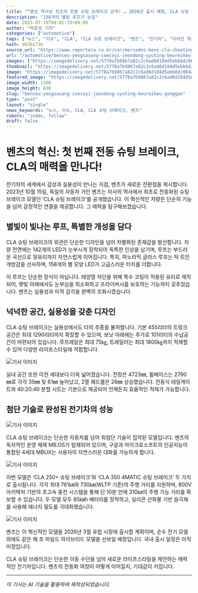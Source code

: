 ```yaml
---
title: "“벤츠 역사상 최초의 전동 슈팅 브레이크 공개! … 2026년 출시 예정, CLA 슈팅 브레이크의 매력은?”"
description: "158개의 별빛 루프가 눈길"
date: 2025-07-19T00:01:33+09:00
author: "박준성 기자"
categories: ["automotive"]
tags: ["뉴스", "이슈", "CLA", "CLA 슈팅 브레이크", "벤츠", "전기차", "디자인 혁신"]
hash: b62b173e
source_url: "https://www.reportera.co.kr/car/mercedes-benz-cla-shooting-brake/"
url: "/automotive/benceu-yeogsasang-coecoyi-jeondong-syuting-beureikeu-gonggae/"
images: ["https://imagedelivery.net/5778a7b9867a82c2c6ad6d104d5ebb6d/064a0c11-cde0-4085-47d4-fb63c4fd0700/public"]
thumbnail: "https://imagedelivery.net/5778a7b9867a82c2c6ad6d104d5ebb6d/064a0c11-cde0-4085-47d4-fb63c4fd0700/public"
image: "https://imagedelivery.net/5778a7b9867a82c2c6ad6d104d5ebb6d/064a0c11-cde0-4085-47d4-fb63c4fd0700/public"
featured_image: "https://imagedelivery.net/5778a7b9867a82c2c6ad6d104d5ebb6d/064a0c11-cde0-4085-47d4-fb63c4fd0700/public"
image_width: 1200
image_height: 630
slug: "benceu-yeogsasang-coecoyi-jeondong-syuting-beureikeu-gonggae"
type: "post"
layout: "single"
news_keywords: "뉴스, 이슈, CLA, CLA 슈팅 브레이크, 벤츠"
robots: "index, follow"
draft: false
---
```


# 벤츠의 혁신: 첫 번째 전동 슈팅 브레이크, CLA의 매력을 만나다!

전기차의 세계에서 감성과 실용성이 만나는 지점, 벤츠가 새로운 전환점을 제시합니다. 2023년 10월 15일, 독일의 자동차 거인 벤츠는 자사의 역사에서 최초로 전동화된 슈팅 브레이크 모델인 ‘CLA 슈팅 브레이크’를 공개했습니다. 이 혁신적인 차량은 단순히 기능을 넘어 감정적인 연결을 제공합니다. 그 매력을 탐구해보겠습니다.

## 별빛이 빛나는 루프, 특별한 개성을 담다

CLA 슈팅 브레이크의 외관은 단순한 디자인을 넘어 차별화된 존재감을 발산합니다. 차량 전면에는 142개의 LED가 눈부시게 장착되어 독특한 인상을 남기며, 루프는 부드러운 곡선으로 뒷유리까지 자연스럽게 이어집니다. 특히, 파노라믹 글라스 루프는 탁 트인 개방감을 선사하며, 158개의 별 모양 LED가 고급스러운 터치를 더합니다.

이 루프는 단순한 장식이 아닙니다. 태양열 차단을 위해 특수 코팅이 적용된 유리로 제작되어, 햇빛 아래에서도 눈부심을 최소화하고 프라이버시를 보호하는 기능까지 갖추었습니다. 벤츠는 실용성과 미적 감각을 완벽히 조화시켰습니다.

## 넉넉한 공간, 실용성을 갖춘 디자인

CLA 슈팅 브레이크는 실용성에서도 타의 추종을 불허합니다. 기본 455리터의 트렁크 공간은 최대 1290리터까지 확장할 수 있으며, 보닛 아래에는 추가로 101리터의 수납공간이 마련되어 있습니다. 루프레일은 최대 75㎏, 트레일러는 최대 1800㎏까지 적재할 수 있어 다양한 라이프스타일에 적합합니다.


![기사 이미지](https://imagedelivery.net/5778a7b9867a82c2c6ad6d104d5ebb6d/064a0c11-cde0-4085-47d4-fb63c4fd0700/public)


실내 공간 또한 이전 세대보다 더욱 넓어졌습니다. 전장은 4723㎜, 휠베이스는 2790㎜로 각각 35㎜ 및 61㎜ 늘어났고, 2열 헤드룸은 26㎜ 상승했습니다. 전동식 테일게이트와 40:20:40 분할 시트는 기본으로 제공되어 언제든지 효율적인 적재가 가능합니다.

## 첨단 기술로 완성된 전기차의 성능


![기사 이미지](https://imagedelivery.net/5778a7b9867a82c2c6ad6d104d5ebb6d/72e8015d-1aa4-4ea2-8e10-ee8061959300/public)


CLA 슈팅 브레이크는 단순한 자동차를 넘어 최첨단 기술이 집약된 모델입니다. 벤츠의 독자적인 운영 체제 MB.OS가 탑재되어 있으며, 구글과 마이크로소프트의 인공지능이 통합된 4세대 MBUX는 사용자의 자연스러운 대화를 가능하게 합니다.


![기사 이미지](https://imagedelivery.net/5778a7b9867a82c2c6ad6d104d5ebb6d/aaeed2eb-f98d-4256-2550-e73ec72e9b00/public)


이번 모델은 ‘CLA 250+ 슈팅 브레이크’와 ‘CLA 350 4MATIC 슈팅 브레이크’ 두 가지로 출시됩니다. 각각 최대 761㎞와 730㎞(WLTP 기준)의 주행 거리를 지원하며, 800V 아키텍처 기반의 초고속 충전 시스템을 통해 단 10분 만에 310㎞의 주행 가능 거리를 확보할 수 있습니다. 두 모델 모두 85㎾h 배터리를 장착하고, 실리콘 산화물 기반 음극재를 사용해 에너지 밀도를 극대화했습니다.


![기사 이미지](https://imagedelivery.net/5778a7b9867a82c2c6ad6d104d5ebb6d/8292b81c-b943-440f-e54e-e271ba72ae00/public)


벤츠는 이 혁신적인 모델을 2026년 3월 유럽 시장에 출시할 계획이며, 순수 전기 모델 외에도 같은 해 초 마일드 하이브리드 모델을 선보일 예정입니다. 국내 출시 일정은 아직 미정입니다.

CLA 슈팅 브레이크는 단순한 이동 수단을 넘어 새로운 라이프스타일을 제안하는 매력적인 전기차입니다. 벤츠의 전동화 여정이 어떻게 이어질지, 기대감이 커집니다.

---
*이 기사는 AI 기술을 활용하여 재작성되었습니다.*
